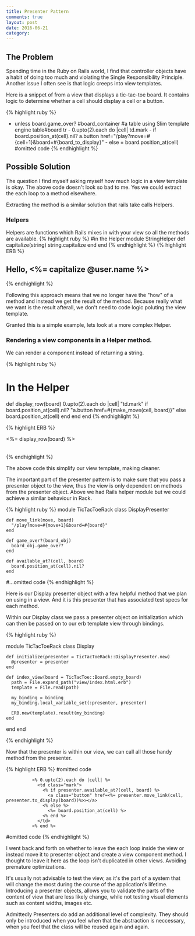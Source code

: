 ```yaml
---
title: Presenter Pattern
comments: true
layout: post
date: 2016-06-21
category: 
---
```



## The Problem

Spending time in the Ruby on Rails world, I find that controller objects have a habit of doing too much and violating the Single Responsibility Principle. Another issue I often see is that logic creeps into view templates.

Here is a snippet of from a view that displays a tic-tac-toe board. It contains logic to determine whether a cell should display a cell or a button.

{% highlight ruby %}
 - unless board.game_over?
#board_container
#a table using Slim template engine
table#board
tr
          - 0.upto(2).each do |cell|
              td.mark
              - if board.position_at(cell).nil?
                  a.button href="/play?move=#{cell+1}&board=#{board_to_display}" 
              - else
                  = board.position_at(cell)
#omitted code 
{% endhighlight %}

## Possible Solution
The question I find myself asking myself how much logic in a view template is okay. The above code doesn't look so bad to me. Yes we could extract the each loop to a method elsewhere.

Extracting the method is a similar solution that rails take calls Helpers.

### Helpers
Helpers are functions which Rails mixes in with your view so all the methods are available.
{% highlight ruby %}
#in the Helper
module StringHelper
  def capitalize(string)
    string.capitalize
  end
end
{% endhighlight %}
{% highlight ERB %}
<!-- In the View -->
<h2>
  Hello, <%= capitalize @user.name %>
</h2>
{% endhighlight %}

Following this approach means that we no longer have the "how" of a method and instead we get the result of the method. Because really what we want is the result afterall, we don't need to code logic poluting the view template.

Granted this is a simple example, lets look at a more complex Helper.

### Rendering a view components in a Helper method.

We can render a component instead of returning a string. 

{% highlight ruby %}
# In the Helper
def display_row(board) 
  0.upto(2).each do |cell|
    "td.mark"
    if board.position_at(cell).nil?
      "a.button href=#{make_move(cell, board)}"
    else
      board.position_at(cell)
    end
  end
end
{% endhighlight %}

{% highlight ERB %}
<!-- In the View -->
<table class="board">
  <tr>
    <%= display_row(board) %>
  </tr>
</table>
{% endhighlight %}

The above code this simplify our view template, making cleaner. 

The important part of the presenter pattern is to make sure that you pass a presenter object to the view, thus the view is only dependent on methods from the presenter object. Above we had Rails helper module but we could achieve a similar behaviour in Rack.

{% highlight ruby %}
module TicTacToeRack
  class DisplayPresenter

    def move_link(move, board)
      "/play?move=#{move+1}&board=#{board}"
    end

    def game_over?(board_obj)
      board_obj.game_over?
    end

    def available_at?(cell, board)
      board.position_at(cell).nil?
    end
#...omitted code
{% endhighlight %}

Here is our Display presenter object with a few helpful method that we plan on using in a view.
And it is this presenter that has associated test specs for each method.

Within our Display class we pass a presenter object on initialization which can then be passed on to our erb template view through bindings.

{% highlight ruby %}

module TicTacToeRack
  class Display

    def initialize(presenter = TicTacToeRack::DisplayPresenter.new)
      @presenter = presenter
    end

    def index_view(board = TicTacToe::Board.empty_board)
      path = File.expand_path("view/index.html.erb")
      template = File.read(path)

      my_binding = binding
      my_binding.local_variable_set(:presenter, presenter)

      ERB.new(template).result(my_binding)
    end
  end
end

{% endhighlight %}

Now that the presenter is within our view, we can call all those handy method from the presenter.

{% highlight ERB %}
#omitted code

              <% 0.upto(2).each do |cell| %>
                <td class="mark">
                  <% if presenter.available_at?(cell, board) %>
                    <a class="button" href=<%= presenter.move_link(cell, presenter.to_display(board))%>></a>
                  <% else %>
                    <%= board.position_at(cell) %>
                  <% end %>
                </td>
              <% end %>

#omitted code
{% endhighlight %}

I went back and forth on whether to leave the each loop inside the view or instead move it to presenter object and create a view component method. I thought to leave it here as the loop isn't duplicated in other views. Avoiding premature optimizations.

It's usually not advisable to test the view, as it's the part of a system that will change the most during the course of the application's lifetime. Introducing a presenter objects, allows you to validate the parts of the content of view that are less likely change, while not testing visual elements such as content widths, images etc.

Admittedly Presenters do add an additional level of complexity. They should only be introduced when you feel when that the abstraction is neccessary, when you feel that the class will be reused again and again. 


